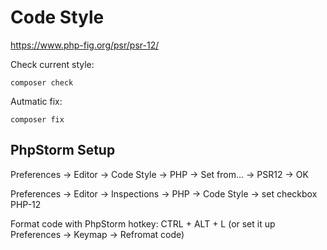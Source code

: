 # Code Style

https://www.php-fig.org/psr/psr-12/

Check current style:
```
composer check
``` 

Autmatic fix:
```
composer fix
```

## PhpStorm Setup

Preferences -> Editor -> Code Style -> PHP -> Set from... -> PSR12 -> OK

Preferences -> Editor -> Inspections -> PHP -> Code Style -> set checkbox PHP-12

Format code with PhpStorm hotkey: CTRL + ALT + L (or set it up Preferences -> Keymap -> Refromat code)  
